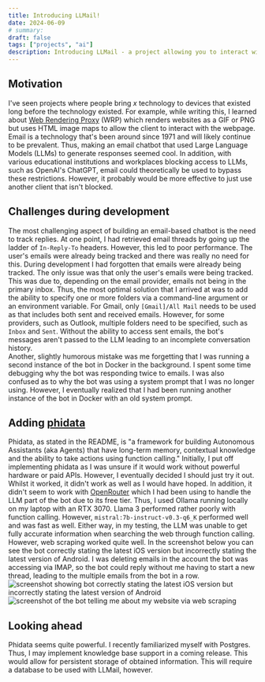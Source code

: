 ```yaml
---
title: Introducing LLMail!
date: 2024-06-09
# summary: 
draft: false
tags: ["projects", "ai"]
description: Introducing LLMail - a project allowing you to interact with LLMs/AI via email
---
```

## Motivation
I've seen projects where people bring *x* technology to devices that existed long before the technology existed. For example, while writing this, I learned about [Web Rendering Proxy](https://github.com/tenox7/wrp) (WRP) which renders websites as a GIF or PNG but uses HTML image maps to allow the client to interact with the webpage. Email is a technology that's been around since 1971 and will likely continue to be prevalent. Thus, making an email chatbot that used Large Language Models (LLMs) to generate responses seemed cool. In addition, with various educational institutions and workplaces blocking access to LLMs, such as OpenAI's ChatGPT, email could theoretically be used to bypass these restrictions. However, it probably would be more effective to just use another client that isn't blocked.
## Challenges during development
The most challenging aspect of building an email-based chatbot is the need to track replies. At one point, I had retrieved email threads by going up the ladder of `In-Reply-To` headers. However, this led to poor performance. The user's emails were already being tracked and there was really no need for this. During development I had forgotten that emails were already being tracked. The only issue was that only the user's emails were being tracked. This was due to, depending on the email provider, emails not being in the primary inbox. Thus, the most optimal solution that I arrived at was to add the ability to specify one or more folders via a command-line argument or an environment variable. For Gmail, only `[Gmail]/All Mail` needs to be used as that includes both sent and received emails. However, for some providers, such as Outlook, multiple folders need to be specified, such as `Inbox` and `Sent`. Without the ability to access sent emails, the bot's messages aren't passed to the LLM leading to an incomplete conversation history.  
Another, slightly humorous mistake was me forgetting that I was running a second instance of the bot in Docker in the background. I spent some time debugging why the bot was responding twice to emails. I was also confused as to why the bot was using a system prompt that I was no longer using. However, I eventually realized that I had been running another instance of the bot in Docker with an old system prompt.  
## Adding [phidata](https://github.com/phidatahq/phidata)  
Phidata, as stated in the README, is "a framework for building Autonomous Assistants (aka Agents) that have long-term memory, contextual knowledge and the ability to take actions using function calling." Initially, I put off implementing phidata as I was unsure if it would work without powerful hardware or paid APIs. However, I eventually decided I should just try it out. Whilst it worked, it didn't work as well as I would have hoped. In addition, it didn't seem to work with [OpenRouter](https://openrouter.ai/) which I had been using to handle the LLM part of the bot due to its free tier. Thus, I used Ollama running locally on my laptop with an RTX 3070. Llama 3 performed rather poorly with function calling. However, `mistral:7b-instruct-v0.3-q6_K` performed well and was fast as well. Either way, in my testing, the LLM was unable to get fully accurate information when searching the web through function calling. However, web scraping worked quite well. In the screenshot below you can see the bot correctly stating the latest iOS version but incorrectly stating the latest version of Android. I was deleting emails in the account the bot was accessing via IMAP, so the bot could reply without me having to start a new thread, leading to the multiple emails from the bot in a row.
![screenshot showing bot correctly stating the latest iOS version but incorrectly stating the latest version of Android](/2024/llmail-mobile-os-versions.png)  
![screenshot of the bot telling me about my website via web scraping](/2024/llmail-web-scraping.png)  
## Looking ahead  
Phidata seems quite powerful. I recently familiarized myself with Postgres. Thus, I may implement knowledge base support in a coming release. This would allow for persistent storage of obtained information. This will require a database to be used with LLMail, however.